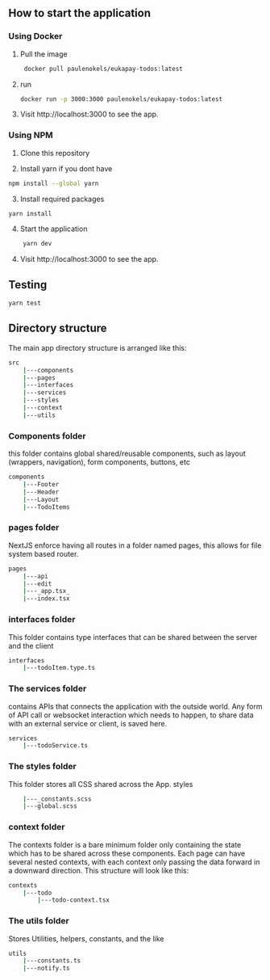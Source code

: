 ## How to start the application

### Using Docker
1. Pull the image 
    ``` bash
     docker pull paulenokels/eukapay-todos:latest
    ```
2. run 
    ```bash 
    docker run -p 3000:3000 paulenokels/eukapay-todos:latest
    ```
3. Visit http://localhost:3000 to see the app.

### Using NPM
1. Clone this repository

2. Install yarn if you dont have
```bash
npm install --global yarn
```

3. Install required packages
```bash
yarn install
```

4. Start the application
```bash
    yarn dev
```
4. Visit http://localhost:3000 to see the app.

## Testing
```bash
yarn test
```

## Directory structure
The main app directory structure is arranged like this:
```bash
src
    |---components
    |---pages
    |---interfaces
    |---services
    |---styles
    |---context
    |---utils
```

### Components folder
this folder contains global shared/reusable components, such as layout (wrappers, navigation), form components, buttons, etc
```bash
components
    |---Footer
    |---Header
    |---Layout
    |---TodoItems
```

### pages folder
NextJS enforce having all routes in a folder named pages, this allows for file system based router. 
```bash
pages
    |---api
    |---edit
    |---_app.tsx_
    |---index.tsx
```


### interfaces folder
This folder contains type interfaces that can be shared between the server and the client
```bash
interfaces
    |---todoItem.type.ts
```

### The services folder
contains APIs that connects the application with the outside world. Any form of API call or websocket interaction which needs to happen, to share data with an external service or client, is saved here.
```bash
services
    |---todoService.ts
```
### The styles folder
This folder stores all CSS shared across the App.
styles
```bash
    |---_constants.scss
    |---global.scss
```

### context folder
The contexts folder is a bare minimum folder only containing the state which has to be shared across these components. Each page can have several nested contexts, with each context only passing the data forward in a downward direction.  This structure will look like this:
```bash
contexts
    |---todo
        |---todo-context.tsx 
```

### The utils folder
Stores Utilities, helpers, constants, and the like
```bash
utils
    |---constants.ts
    |---notify.ts
```
